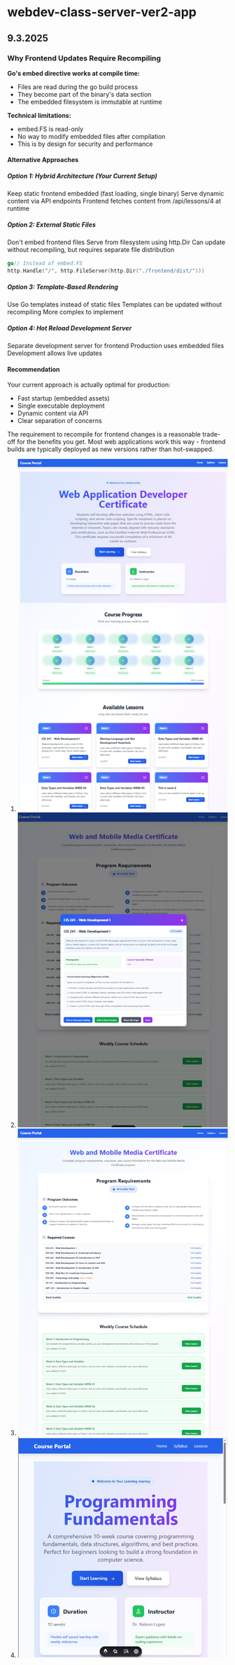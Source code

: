 # webdev-class-server-ver2-app

## 9.3.2025

### Why Frontend Updates Require Recompiling
**Go's embed directive works at compile time:**

- Files are read during the go build process
- They become part of the binary's data section
- The embedded filesystem is immutable at runtime

**Technical limitations:**

- embed.FS is read-only
- No way to modify embedded files after compilation
- This is by design for security and performance

#### Alternative Approaches
##### Option 1: Hybrid Architecture (Your Current Setup)

Keep static frontend embedded (fast loading, single binary)
Serve dynamic content via API endpoints
Frontend fetches content from /api/lessons/4 at runtime

##### Option 2: External Static Files

Don't embed frontend files
Serve from filesystem using http.Dir
Can update without recompiling, but requires separate file distribution
```go
go// Instead of embed.FS
http.Handle("/", http.FileServer(http.Dir("./frontend/dist/")))
```

##### Option 3: Template-Based Rendering

Use Go templates instead of static files
Templates can be updated without recompiling
More complex to implement

##### Option 4: Hot Reload Development Server

Separate development server for frontend
Production uses embedded files
Development allows live updates

#### Recommendation
Your current approach is actually optimal for production:

- Fast startup (embedded assets)
- Single executable deployment
- Dynamic content via API
- Clear separation of concerns

The requirement to recompile for frontend changes is a reasonable trade-off for the benefits you get. Most web applications work this way - frontend builds are typically deployed as new versions rather than hot-swapped.

1. ![embedded go with astro and dist flat file](image-3.png)
1. ![syllabus modal](image-2.png)
1. ![syllabusq](image-1.png)
1. ![alt text](./lessons/image.png)
